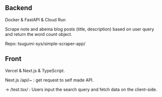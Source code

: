 ## Backend
Docker & FastAPI & Cloud Run

Scrape note and abema blog posts (title, description) based on user query and return the word count object.

Repo: tsugumi-sys/simple-scraper-app/

## Front
Vercel & Next.js & TypeScript.

Next.js /api/~ : get request to self made API.

-> /test.tsx/ : Users input the search query and fetch data on the client-side.
